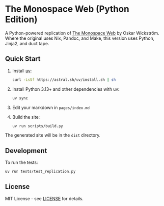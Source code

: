 # The Monospace Web (Python Edition)

A Python-powered replication of [The Monospace Web](https://github.com/owickstrom/the-monospace-web) by Oskar Wickström. 
Where the original uses Nix, Pandoc, and Make, this version uses Python, Jinja2, and duct tape.

## Quick Start

1. Install [uv](https://docs.astral.sh/uv/getting-started/installation/):
   ```bash
   curl -LsSf https://astral.sh/uv/install.sh | sh
   ```

2. Install Python 3.13+ and other dependencies with uv:
   ```bash
   uv sync
   ```

3. Edit your markdown in `pages/index.md`

4. Build the site:
   ```bash
   uv run scripts/build.py
   ```

The generated site will be in the `dist` directory.

## Development

To run the tests:
```bash
uv run tests/test_replication.py
```

## License

MIT License - see [LICENSE](LICENSE) for details.
